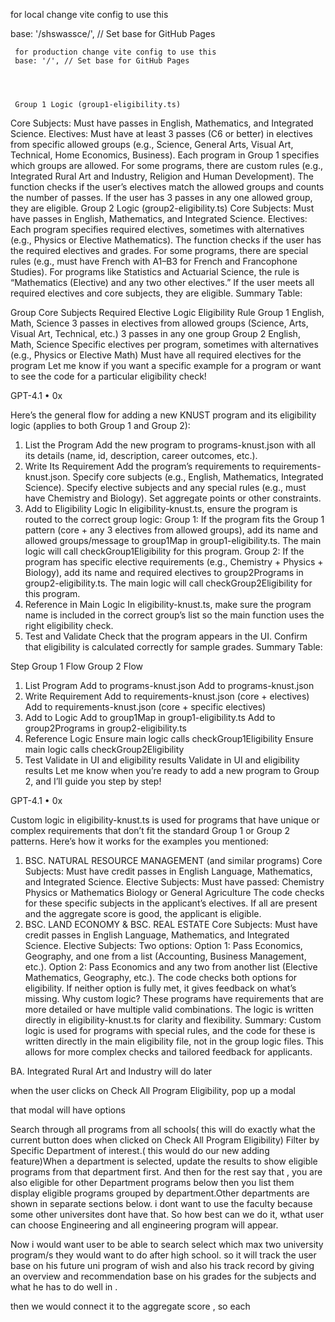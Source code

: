   for local change vite config to use this 
  
   base: '/shswassce/', // Set base for GitHub Pages


     for production change vite config to use this  
     base: '/', // Set base for GitHub Pages




     Group 1 Logic (group1-eligibility.ts)
Core Subjects: Must have passes in English, Mathematics, and Integrated Science.
Electives: Must have at least 3 passes (C6 or better) in electives from specific allowed groups (e.g., Science, General Arts, Visual Art, Technical, Home Economics, Business).
Each program in Group 1 specifies which groups are allowed.
For some programs, there are custom rules (e.g., Integrated Rural Art and Industry, Religion and Human Development).
The function checks if the user’s electives match the allowed groups and counts the number of passes.
If the user has 3 passes in any one allowed group, they are eligible.
Group 2 Logic (group2-eligibility.ts)
Core Subjects: Must have passes in English, Mathematics, and Integrated Science.
Electives: Each program specifies required electives, sometimes with alternatives (e.g., Physics or Elective Mathematics).
The function checks if the user has the required electives and grades.
For some programs, there are special rules (e.g., must have French with A1–B3 for French and Francophone Studies).
For programs like Statistics and Actuarial Science, the rule is “Mathematics (Elective) and any two other electives.”
If the user meets all required electives and core subjects, they are eligible.
Summary Table:

Group	Core Subjects Required	Elective Logic	Eligibility Rule
Group 1	English, Math, Science	3 passes in electives from allowed groups (Science, Arts, Visual Art, Technical, etc.)	3 passes in any one group
Group 2	English, Math, Science	Specific electives per program, sometimes with alternatives (e.g., Physics or Elective Math)	Must have all required electives for the program
Let me know if you want a specific example for a program or want to see the code for a particular eligibility check!

GPT-4.1 • 0x





Here’s the general flow for adding a new KNUST program and its eligibility logic (applies to both Group 1 and Group 2):

1. List the Program
Add the new program to programs-knust.json with all its details (name, id, description, career outcomes, etc.).
2. Write Its Requirement
Add the program’s requirements to requirements-knust.json.
Specify core subjects (e.g., English, Mathematics, Integrated Science).
Specify elective subjects and any special rules (e.g., must have Chemistry and Biology).
Set aggregate points or other constraints.
3. Add to Eligibility Logic
In eligibility-knust.ts, ensure the program is routed to the correct group logic:
Group 1: If the program fits the Group 1 pattern (core + any 3 electives from allowed groups), add its name and allowed groups/message to group1Map in group1-eligibility.ts.
The main logic will call checkGroup1Eligibility for this program.
Group 2: If the program has specific elective requirements (e.g., Chemistry + Physics + Biology), add its name and required electives to group2Programs in group2-eligibility.ts.
The main logic will call checkGroup2Eligibility for this program.
4. Reference in Main Logic
In eligibility-knust.ts, make sure the program name is included in the correct group’s list so the main function uses the right eligibility check.
5. Test and Validate
Check that the program appears in the UI.
Confirm that eligibility is calculated correctly for sample grades.
Summary Table:

Step	Group 1 Flow	Group 2 Flow
1. List Program	Add to programs-knust.json	Add to programs-knust.json
2. Write Requirement	Add to requirements-knust.json (core + electives)	Add to requirements-knust.json (core + specific electives)
3. Add to Logic	Add to group1Map in group1-eligibility.ts	Add to group2Programs in group2-eligibility.ts
4. Reference Logic	Ensure main logic calls checkGroup1Eligibility	Ensure main logic calls checkGroup2Eligibility
5. Test	Validate in UI and eligibility results	Validate in UI and eligibility results
Let me know when you’re ready to add a new program to Group 2, and I’ll guide you step by step!

GPT-4.1 • 0x



Custom logic in eligibility-knust.ts is used for programs that have unique or complex requirements that don’t fit the standard Group 1 or Group 2 patterns. Here’s how it works for the examples you mentioned:

1. BSC. NATURAL RESOURCE MANAGEMENT (and similar programs)
Core Subjects: Must have credit passes in English Language, Mathematics, and Integrated Science.
Elective Subjects: Must have passed:
Chemistry
Physics or Mathematics
Biology or General Agriculture
The code checks for these specific subjects in the applicant’s electives.
If all are present and the aggregate score is good, the applicant is eligible.
2. BSC. LAND ECONOMY & BSC. REAL ESTATE
Core Subjects: Must have credit passes in English Language, Mathematics, and Integrated Science.
Elective Subjects: Two options:
Option 1: Pass Economics, Geography, and one from a list (Accounting, Business Management, etc.).
Option 2: Pass Economics and any two from another list (Elective Mathematics, Geography, etc.).
The code checks both options for eligibility.
If neither option is fully met, it gives feedback on what’s missing.
Why custom logic?
These programs have requirements that are more detailed or have multiple valid combinations.
The logic is written directly in eligibility-knust.ts for clarity and flexibility.
Summary:
Custom logic is used for programs with special rules, and the code for these is written directly in the main eligibility file, not in the group logic files. This allows for more complex checks and tailored feedback for applicants.

BA. Integrated Rural Art and Industry will do later


when the user clicks on Check All Program Eligibility, pop up a modal

that modal will have options

Search through all programs from all schools( this will do exactly what the current button does when clicked on Check All Program Eligibility)
Filter by Specific Department of interest.( this would do our new adding feature)When a department is selected, update the results to show eligible programs from that department first. And then for the rest say that , you are also eligible for other Department programs below then you list them display eligible programs grouped by department.Other departments are shown in separate sections below.
i dont want to use the faculty because some other universites dont have that. So how best can we do it, wthat user can choose Engineering and all engineering program will appear.



Now i would want user to be able to search select which  max two university program/s they would want to do after high school. so it will track the user base on his future uni program of wish and also his  track record by giving an overview and recommendation base on his grades for the subjects and what he has to do well in .

then we would connect it to the aggregate score , so each